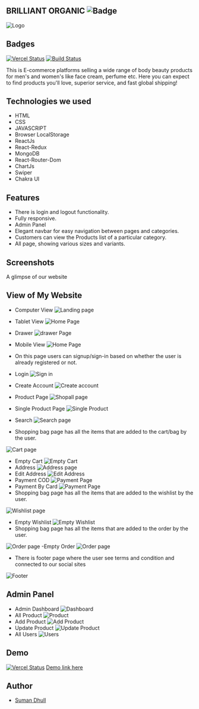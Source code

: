 ## BRILLIANT ORGANIC ![Badge](https://visitor-counter-badge.vercel.app/api/dhullsuman/braveOrganic/)

![Logo](https://drive.google.com/uc?id=1pm3Yyl6Ae0TaK79xKtVkIMiHF8mFbEqr)

## Badges

[![Vercel Status](https://therealsujitk-vercel-badge.vercel.app/?app=brave-organic)](https://brave-organic.vercel.app/)
[![Build Status](https://travis-ci.org/joemccann/dillinger.svg?branch=master)](https://github.com/dhullsuman/braveOrganic)

This is E-commerce platforms selling a wide range of body beauty products for men's and women's like face cream, perfume etc. Here you can expect to find products you'll love, superior service, and fast global shipping!

## Technologies we used

- HTML
- CSS
- JAVASCRIPT
- Browser LocalStorage
- ReactJs
- React-Redux
- MongoDB
- React-Router-Dom
- ChartJs
- Swiper
- Chakra UI

## Features

- There is login and logout functionality.
- Fully responsive.
- Admin Panel
- Elegant navbar for easy navigation between pages and categories.
- Customers can view the Products list of a particular category.
- All page, showing various sizes and variants.

## Screenshots

A glimpse of our website
## View of My Website
- Computer View
![Landing page](./pics/HomePage.png)
- Tablet View
![Home Page](./pics/tabletViewHomePage.png)
- Drawer
![drawer Page](./pics/drawer.png)
- Mobile View
![Home Page](./pics/MobileViewHomePage.png)

- On this page users can signup/sign-in based on whether the user is already registered or not.

- Login
![Sign in](./pics/Login.png)

- Create Account
![Create account](./pics/createAccount.png)

- Product Page
![Shopall page](./pics/shopAll.png)
- Single Product Page
![Single Product](./pics/SingleProductPage.png)

- Search
![Search page](./pics/search.png)

<!-- ![bestseller page](./pics/bestseller.png)
![skincare page](./pics/skincare.png)
![bodycare page](./pics/bodycare.png)
![combos & gift page](./pics/gift.png)
![perfume page](./pics/perfumes.png) -->

- Shopping bag page has all the items that are added to the cart/bag by the user.

![Cart page](./pics/Cart.png)
- Empty Cart 
![Empty Cart](./pics/emptyCart.png)
- Address
![Address page](./pics/CartAddress.png)
- Edit Address
![Edit Address](./pics/editAddress.png)
- Payment COD
![Payment Page](./pics/COD.png)
- Payment By Card
![Payment Page](./pics/Payment.png)
- Shopping bag page has all the items that are added to the wishlist by the user.

![Wishlist page](./pics/wishlist.png)
- Empty Wishlist
![Empty Wishlist](./pics/emptyWishlist.png)
- Shopping bag page has all the items that are added to the order by the user.

![Order page](./pics/order.png)
-Empty Order
![Order page](./pics/emptyOrder.png)

- There is footer page where the user see terms and condition and connected to our social sites

![Footer](./pics/footer.png)
## Admin Panel
- Admin Dashboard
![Dashboard](./pics/AdminDashboard.png)
- All Product
![Product](./pics/AdminProduct.png)
- Add Product
![Add Product](./pics/AddProduct.png)
- Update Product
![Update Product](./pics/updateProduct.png)
- All Users
![Users](./pics/AdminUsers.png)


## Demo

[![Vercel Status](https://therealsujitk-vercel-badge.vercel.app/?app=brave-organic)](https://brave-organic.vercel.app/)
[Demo link here](https://brave-organic.vercel.app/)

## Author

- [Suman Dhull](https://github.com/dhullsuman)
